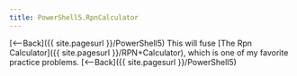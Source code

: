 ```yaml
---
title: PowerShell5.RpnCalculator
---
```

[<--Back]({{ site.pagesurl }}/PowerShell5)
This will fuse [The Rpn Calculator]({{ site.pagesurl }}/RPN+Calculator), which is one of my favorite practice problems.
[<--Back]({{ site.pagesurl }}/PowerShell5)